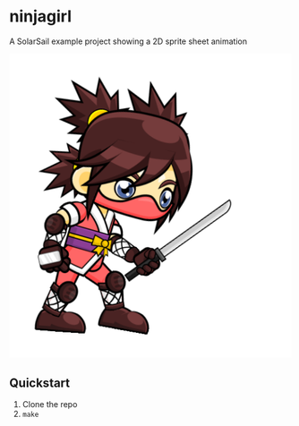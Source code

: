 # ninjagirl

A SolarSail example project showing a 2D sprite sheet animation

![](https://github.com/solarsailengine/ninjagirl/blob/master/assets_raw/atlas/ninjagirl/Attack__009.png)

Quickstart
---
 1. Clone the repo
 2. `make` 


